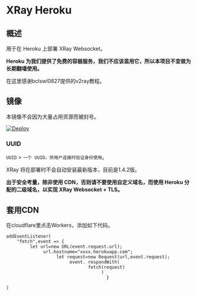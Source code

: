 # XRay Heroku

## 概述

用于在 Heroku 上部署 XRay Websocket。

**Heroku 为我们提供了免费的容器服务，我们不应该滥用它，所以本项目不宜做为长期翻墙使用。**

在这里感谢bclswl0827提供的v2ray教程。

## 镜像

本镜像不会因为大量占用资源而被封号。

[![Deploy](https://www.herokucdn.com/deploy/button.png)](https://dashboard.heroku.com/new?template=https://github.com/lshxf/wordpres-Heroku)

### UUID

`UUID` > `一个 UUID，供用户连接时验证身份使用`。

XRay 将在部署时不会自动安装最新版本，目前是1.4.2版。

**出于安全考量，除非使用 CDN，否则请不要使用自定义域名，而使用 Heroku 分配的二级域名，以实现 XRay Websocket + TLS。**

## 套用CDN
在cloudflare里点击Workers，添加如下代码。

```
addEventListener(
    "fetch",event => {
         let url=new URL(event.request.url);
              url.hostname="xxxx.herokuapp.com";
                   let request=new Request(url,event.request);
                        event. respondWith(
                               fetch(request)
                                    )
                                      }
                            
)
```
